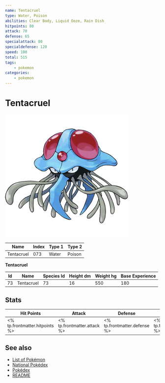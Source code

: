 ```yaml
---
name: Tentacruel
type: Water, Poison
abilities: Clear Body, Liquid Ooze, Rain Dish
hitpoints: 80
attack: 70
defense: 65
specialattack: 80
specialdefense: 120
speed: 100
total: 515
tags:
    - pokemon
categories:
    - pokemon
---
```


# Tentacruel


![Tentacruel](images/073.png)

| **Name** | **Index** | **Type 1** | **Type 2** |
|----|----|----|----|
| Tentacruel | 073 | Water | Poison  |

**Tentacruel** 




| **Id** | **Name** | **Species Id** | **Height dm** | **Weight hg** | **Base Experience** |
|--------|----------|----------------|------------|------------|---------------------|
| 73 | Tentacruel | 73 | 16 | 550 | 180 |



## Stats

| **Hit Points** | **Attack** | **Defense** | **Special Attack** | **Special Defense** | **Speed** | **Total** |
|----------------|------------|-------------|--------------------|---------------------|-----------|-----------|
| <% tp.frontmatter.hitpoints %> | <% tp.frontmatter.attack %> | <% tp.frontmatter.defense %> | <% tp.frontmatter.specialattack %> | <% tp.frontmatter.specialdefense %> | <% tp.frontmatter.speed %> | <% tp.frontmatter.total %> |

## See also

- [List of Pokémon](../pokemon.md)
- [National Pokédex](../national_pokedex.md)
- [Pokédex](../pokedex.md)
- [README](../README.md)
